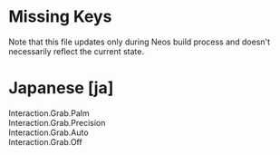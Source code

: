 # Missing Keys
Note that this file updates only during Neos build process and doesn't necessarily reflect the current state.

# Japanese [ja]
Interaction.Grab.Palm  
Interaction.Grab.Precision  
Interaction.Grab.Auto  
Interaction.Grab.Off  


